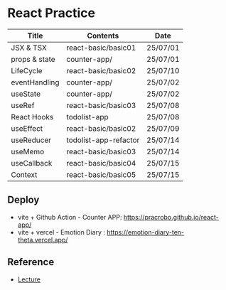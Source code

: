 # React Practice

| Title         | Contents              | Date     |
| ------------- | --------------------- | -------- |
| JSX & TSX     | react-basic/basic01   | 25/07/01 |
| props & state | counter-app/          | 25/07/01 |
| LifeCycle     | react-basic/basic02   | 25/07/10 |
| eventHandling | counter-app/          | 25/07/02 |
| useState      | counter-app/          | 25/07/02 |
| useRef        | react-basic/basic03   | 25/07/08 |
| React Hooks   | todolist-app          | 25/07/08 |
| useEffect     | react-basic/basic02   | 25/07/09 |
| useReducer    | todolist-app-refactor | 25/07/14 |
| useMemo       | react-basic/basic03   | 25/07/14 |
| useCallback   | react-basic/basic04   | 25/07/15 |
| Context       | react-basic/basic05   | 25/07/15 |

## Deploy

- vite + Github Action - Counter APP: https://pracrobo.github.io/react-app/
- vite + vercel - Emotion Diary : https://emotion-diary-ten-theta.vercel.app/ 

## Reference
- [Lecture](https://www.inflearn.com/course/%ED%95%9C%EC%9E%85-%EB%A6%AC%EC%95%A1%ED%8A%B8/dashboard)
